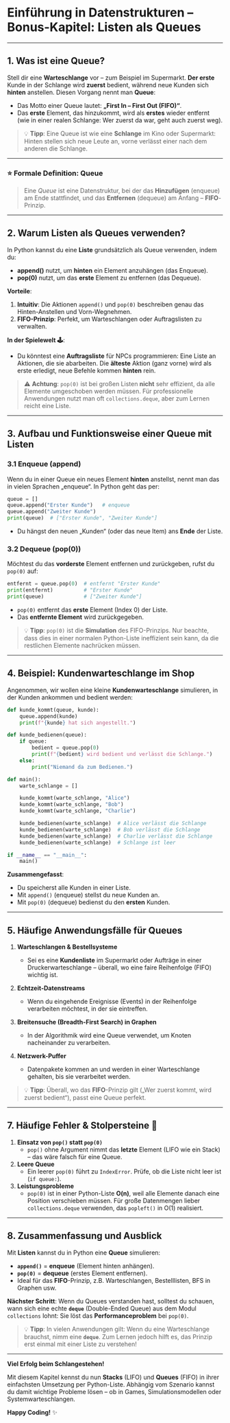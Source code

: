 # **Einführung in Datenstrukturen – Bonus-Kapitel: Listen als Queues**

---

## 1. Was ist eine Queue?

Stell dir eine **Warteschlange** vor – zum Beispiel im Supermarkt. **Der erste** Kunde in der Schlange wird **zuerst** bedient, während neue Kunden sich **hinten** anstellen. Diesen Vorgang nennt man **Queue**:

- Das Motto einer Queue lautet: **„First In – First Out (FIFO)“**.  
- Das **erste** Element, das hinzukommt, wird als **erstes** wieder entfernt (wie in einer realen Schlange: Wer zuerst da war, geht auch zuerst weg).

> 💡 **Tipp**: Eine Queue ist wie eine **Schlange** im Kino oder Supermarkt: Hinten stellen sich neue Leute an, vorne verlässt einer nach dem anderen die Schlange.

---

### ⭐ Formale Definition: Queue

> Eine *Queue* ist eine Datenstruktur, bei der das **Hinzufügen** (enqueue) am Ende stattfindet, und das **Entfernen** (dequeue) am Anfang – **FIFO**-Prinzip.

---

## 2. Warum Listen als Queues verwenden?

In Python kannst du eine **Liste** grundsätzlich als Queue verwenden, indem du:

- **append()** nutzt, um **hinten** ein Element anzuhängen (das Enqueue).  
- **pop(0)** nutzt, um das **erste** Element zu entfernen (das Dequeue).

**Vorteile**:

1. **Intuitiv**: Die Aktionen `append()` und `pop(0)` beschreiben genau das Hinten-Anstellen und Vorn-Wegnehmen.  
2. **FIFO-Prinzip**: Perfekt, um Warteschlangen oder Auftragslisten zu verwalten.

**In der Spielewelt 🕹**:

- Du könntest eine **Auftragsliste** für NPCs programmieren: Eine Liste an Aktionen, die sie abarbeiten. Die **älteste** Aktion (ganz vorne) wird als erste erledigt, neue Befehle kommen **hinten** rein.

> ⚠️ **Achtung**: `pop(0)` ist bei großen Listen **nicht** sehr effizient, da alle Elemente umgeschoben werden müssen. Für professionelle Anwendungen nutzt man oft `collections.deque`, aber zum Lernen reicht eine Liste.

---

## 3. Aufbau und Funktionsweise einer Queue mit Listen

### 3.1 Enqueue (append)

Wenn du in einer Queue ein neues Element **hinten** anstellst, nennt man das in vielen Sprachen „enqueue“. In Python geht das per:

```python
queue = []
queue.append("Erster Kunde")   # enqueue
queue.append("Zweiter Kunde")
print(queue)  # ["Erster Kunde", "Zweiter Kunde"]
```

- Du hängst den neuen „Kunden“ (oder das neue Item) ans **Ende** der Liste.

### 3.2 Dequeue (pop(0))

Möchtest du das **vorderste** Element entfernen und zurückgeben, rufst du `pop(0)` auf:

```python
entfernt = queue.pop(0)  # entfernt "Erster Kunde"
print(entfernt)          # "Erster Kunde"
print(queue)             # ["Zweiter Kunde"]
```

- `pop(0)` entfernt das **erste** Element (Index 0) der Liste.  
- Das **entfernte Element** wird zurückgegeben.

> 💡 **Tipp**: `pop(0)` ist die **Simulation** des FIFO-Prinzips. Nur beachte, dass dies in einer normalen Python-Liste ineffizient sein kann, da die restlichen Elemente nachrücken müssen.

---

## 4. Beispiel: Kundenwarteschlange im Shop

Angenommen, wir wollen eine kleine **Kundenwarteschlange** simulieren, in der Kunden ankommen und bedient werden:

```python
def kunde_kommt(queue, kunde):
    queue.append(kunde)
    print(f"{kunde} hat sich angestellt.")

def kunde_bedienen(queue):
    if queue:
        bedient = queue.pop(0)
        print(f"{bedient} wird bedient und verlässt die Schlange.")
    else:
        print("Niemand da zum Bedienen.")

def main():
    warte_schlange = []

    kunde_kommt(warte_schlange, "Alice")
    kunde_kommt(warte_schlange, "Bob")
    kunde_kommt(warte_schlange, "Charlie")

    kunde_bedienen(warte_schlange)  # Alice verlässt die Schlange
    kunde_bedienen(warte_schlange)  # Bob verlässt die Schlange
    kunde_bedienen(warte_schlange)  # Charlie verlässt die Schlange
    kunde_bedienen(warte_schlange)  # Schlange ist leer

if __name__ == "__main__":
    main()
```

**Zusammengefasst**:  
- Du speicherst alle Kunden in einer Liste.  
- Mit `append()` (enqueue) stellst du neue Kunden an.  
- Mit `pop(0)` (dequeue) bedienst du den **ersten** Kunden.

---

## 5. Häufige Anwendungsfälle für Queues

1. **Warteschlangen & Bestellsysteme**  
   - Sei es eine **Kundenliste** im Supermarkt oder Aufträge in einer Druckerwarteschlange – überall, wo eine faire Reihenfolge (FIFO) wichtig ist.

2. **Echtzeit-Datenstreams**  
   - Wenn du eingehende Ereignisse (Events) in der Reihenfolge verarbeiten möchtest, in der sie eintreffen.

3. **Breitensuche (Breadth-First Search) in Graphen**  
   - In der Algorithmik wird eine Queue verwendet, um Knoten nacheinander zu verarbeiten.

4. **Netzwerk-Puffer**  
   - Datenpakete kommen an und werden in einer Warteschlange gehalten, bis sie verarbeitet werden.

> 💡 **Tipp**: Überall, wo das **FIFO**-Prinzip gilt („Wer zuerst kommt, wird zuerst bedient“), passt eine Queue perfekt.

---

## 7. Häufige Fehler & Stolpersteine 🚨

1. **Einsatz von `pop()` statt `pop(0)`**  
   - `pop()` ohne Argument nimmt das **letzte** Element (LIFO wie ein Stack) – das wäre falsch für eine Queue.  
2. **Leere Queue**  
   - Ein leerer `pop(0)` führt zu `IndexError`. Prüfe, ob die Liste nicht leer ist (`if queue:`).  
3. **Leistungsprobleme**  
   - `pop(0)` ist in einer Python-Liste **O(n)**, weil alle Elemente danach eine Position verschieben müssen. Für große Datenmengen lieber `collections.deque` verwenden, das `popleft()` in O(1) realisiert.

---

## 8. Zusammenfassung und Ausblick

Mit **Listen** kannst du in Python eine **Queue** simulieren:

- **`append()`** = **enqueue** (Element hinten anhängen).  
- **`pop(0)`** = **dequeue** (erstes Element entfernen).  
- Ideal für das **FIFO**-Prinzip, z.B. Warteschlangen, Bestelllisten, BFS in Graphen usw.

**Nächster Schritt**: Wenn du Queues verstanden hast, solltest du schauen, wann sich eine echte **`deque`** (Double-Ended Queue) aus dem Modul `collections` lohnt: Sie löst das **Performanceproblem** bei `pop(0)`.

> 💡 **Tipp**: In vielen Anwendungen gilt: Wenn du eine Warteschlange brauchst, nimm eine **`deque`**. Zum Lernen jedoch hilft es, das Prinzip erst einmal mit einer Liste zu verstehen!

---

**Viel Erfolg beim Schlangestehen!**  

Mit diesem Kapitel kennst du nun **Stacks** (LIFO) und **Queues** (FIFO) in ihrer einfachsten Umsetzung per Python-Liste. Abhängig vom Szenario kannst du damit wichtige Probleme lösen – ob in Games, Simulationsmodellen oder Systemwarteschlangen.  

**Happy Coding!** ✨
